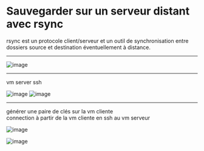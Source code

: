 # Sauvegarder sur un serveur distant avec rsync   

rsync est un protocole client/serveur et un outil de synchronisation entre dossiers source et destination éventuellement à distance.   

___

![image](https://github.com/techerbeatrice/Sauvegarder_sur_un_serveur_distant_avec_rsync/assets/138071140/80b04666-158b-4ed5-b012-7c0a092d212a)

___

vm server ssh  

![image](https://github.com/techerbeatrice/Sauvegarder_sur_un_serveur_distant_avec_rsync/assets/138071140/81527e6f-25a1-401e-8a49-2db6e60f5867)
![image](https://github.com/techerbeatrice/Sauvegarder_sur_un_serveur_distant_avec_rsync/assets/138071140/6966db8b-91d0-4015-b398-819e302a3fbf)

___

générer une paire de clés sur la vm cliente   
connection à partir de la vm cliente en ssh au vm serveur   

![image](https://github.com/techerbeatrice/Sauvegarder_sur_un_serveur_distant_avec_rsync/assets/138071140/da1e6968-52fc-475d-965b-038b5ecc98c4)

![image](https://github.com/techerbeatrice/Sauvegarder_sur_un_serveur_distant_avec_rsync/assets/138071140/4a952c8d-8389-4daf-80cf-2b34eabf4bb6)


